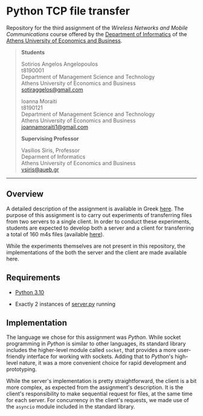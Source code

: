 # Python TCP file transfer

Repository for the third assignment of the _Wireless Networks and Mobile Communications_ course offered by the [Department of Informatics](https://www.dept.aueb.gr/en/cs) of the [Athens University of Economics and Business](https://www.aueb.gr/en).

> **Students** <br>
>
> Sotirios Angelos Angelopoulos <br>
> t8190001 <br>
> Department of Management Science and Technology <br>
> Athens University of Economics and Business <br> 
> sotiraggelos@gmail.com
>
> Ioanna Moraiti <br>
> t8190121 <br>
> Department of Management Science and Technology<br>
> Athens University of Economics and Business <br>
> joannamoraiti1@gmail.com
>
> **Supervising Professor**
>
> Vasilios Siris, Professor <br>
> Deparment of Informatics <br>
> Athens University of Economics and Business <br> 
> vsiris@aueb.gr

<hr>

## Overview

A detailed description of the assignment is available in Greek [here](ADKE_Ergasia3_2022.pdf).
The purpose of this assignment is to carry out experiments of transferring files from two servers to a single client. In order to conduct these experiments, students are expected to develop both a server and a client for transferring a total of 160 m4s files (available [here](server_data/)).

While the experiments themselves are not present in this repository, the implementations of the both the server and the client are made available here.

## Requirements

-   [Python 3.10](https://www.python.org/downloads/release/python-3109/)

-   Exactly 2 instances of [server.py](server.py) running

## Implementation

The language we chose for this assignment was _Python_. While socket programming in _Python_ is similar to other languages, its standard library includes the higher-level module called `socket`, that provides a more user-friendly interface for working with sockets. Adding that to _Python_'s high-level nature, it was a more convenient choice for rapid development and prototyping.

While the server's implementation is pretty straightforward, the client is a bit more complex, as expected from the assignment's description. It is the client's responsibility to make sequential request for files, at the same time for each server. For concurrency in the client's requests, we made use of the `asyncio` module included in the standard library.
